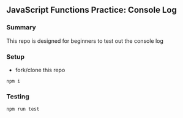 ## JavaScript Functions Practice: Console Log

### Summary

This repo is designed for beginners to test out the console log

### Setup

- fork/clone this repo

```
npm i
```

### Testing

```
npm run test
```
